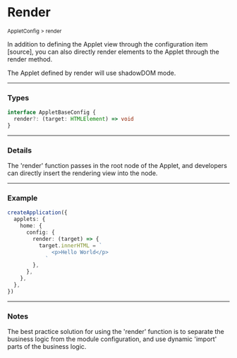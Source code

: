 # Render

<small>AppletConfig > render</small>

In addition to defining the Applet view through the configuration item [source], you can also directly render elements to the Applet through the render method.

The Applet defined by render will use shadowDOM mode.

---

<h3>Types</h3>

```ts
interface AppletBaseConfig {
  render?: (target: HTMLElement) => void
}
```

---

<h3>Details</h3>

The 'render' function passes in the root node of the Applet, and developers can directly insert the rendering view into the node.

---

<h3>Example</h3>

```ts
createApplication({
  applets: {
    home: {
      config: {
        render: (target) => {
          target.innerHTML = `
              <p>Hello World</p>
            `
        },
      },
    },
  },
})
```

---

<h3>Notes</h3>

The best practice solution for using the 'render' function is to separate the business logic from the module configuration, and use dynamic 'import' parts of the business logic.
